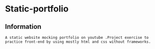 # Static-portfolio

## Information

    A static website mocking portfolio on youtube .Project exercise to practice front-end by using mostly html and css without frameworks.
